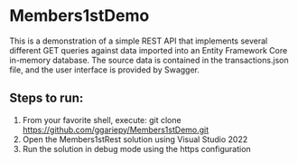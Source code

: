 # Members1stDemo

This is a demonstration of a simple REST API that implements several different GET queries against data imported into an 
Entity Framework Core in-memory database.  The source data is contained in the transactions.json file, and the user interface
is provided by Swagger.

## Steps to run:

 1. From your favorite shell, execute:
    git clone https://github.com/ggariepy/Members1stDemo.git
 1. Open the Members1stRest solution using Visual Studio 2022
 1. Run the solution in debug mode using the https configuration
 
